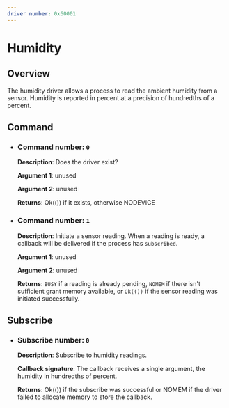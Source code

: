 ```yaml
---
driver number: 0x60001
---
```


# Humidity

## Overview

The humidity driver allows a process to read the ambient humidity
from a sensor. Humidity is reported in percent at a precision of
hundredths of a percent.

## Command

  * ### Command number: `0`

    **Description**: Does the driver exist?

    **Argument 1**: unused

    **Argument 2**: unused

    **Returns**: Ok(()) if it exists, otherwise NODEVICE

  * ### Command number: `1`

    **Description**: Initiate a sensor reading.  When a reading is ready, a
    callback will be delivered if the process has `subscribed`.

    **Argument 1**: unused

    **Argument 2**: unused

    **Returns**: `BUSY` if a reading is already pending, `NOMEM` if there
    isn't sufficient grant memory available, or `Ok(())` if the sensor reading
    was initiated successfully.

## Subscribe

  * ### Subscribe number: `0`

    **Description**: Subscribe to humidity readings.

    **Callback signature**: The callback receives a single argument, the
    humidity in hundredths of percent.

    **Returns**: Ok(()) if the subscribe was successful or NOMEM if the
    driver failed to allocate memory to store the callback.

